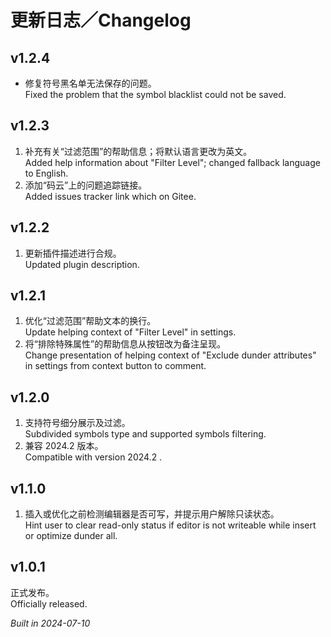 # 更新日志／Changelog

## v1.2.4

- 修复符号黑名单无法保存的问题。  
  Fixed the problem that the symbol blacklist could not be saved.

## v1.2.3

1. 补充有关“过滤范围”的帮助信息；将默认语言更改为英文。  
   Added help information about "Filter Level"; changed fallback language to English.
2. 添加“码云”上的问题追踪链接。  
   Added issues tracker link which on Gitee.

## v1.2.2

1. 更新插件描述进行合规。  
   Updated plugin description.

## v1.2.1

1. 优化“过滤范围”帮助文本的换行。  
   Update helping context of "Filter Level" in settings.
2. 将“排除特殊属性”的帮助信息从按钮改为备注呈现。  
   Change presentation of helping context of "Exclude dunder attributes" in settings from context button to comment.

## v1.2.0

1. 支持符号细分展示及过滤。  
   Subdivided symbols type and supported symbols filtering.
2. 兼容 2024.2 版本。  
   Compatible with version 2024.2 .

## v1.1.0

1. 插入或优化之前检测编辑器是否可写，并提示用户解除只读状态。  
   Hint user to clear read-only status if editor is not writeable while insert or optimize dunder all.

## v1.0.1

正式发布。  
Officially released.

_Built in 2024-07-10_
